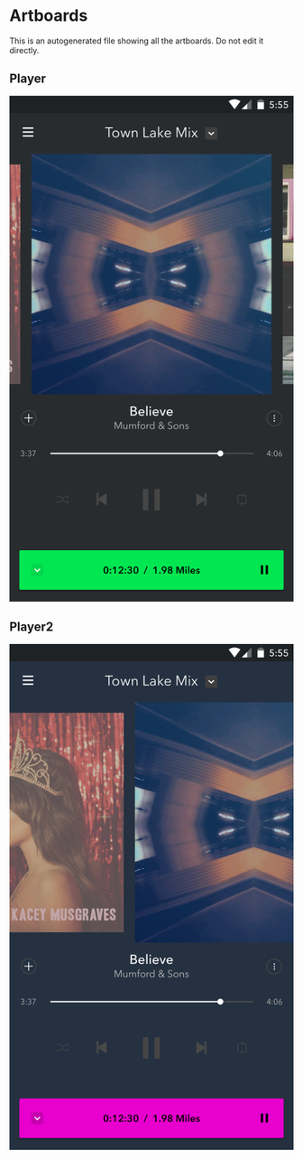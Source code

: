 # Artboards

This is an autogenerated file showing all the artboards. Do not edit it directly.

## Player

![Player](./.exportedArtboards/test/Player.png)


## Player2

![Player2](./.exportedArtboards/test/Player2.png)

